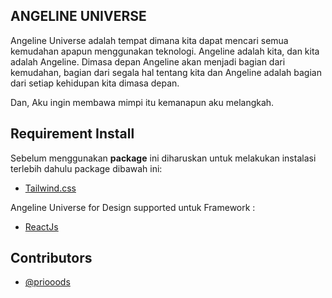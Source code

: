 
## ANGELINE UNIVERSE

Angeline Universe adalah tempat dimana kita dapat mencari semua kemudahan apapun menggunakan teknologi. Angeline adalah kita, dan kita adalah Angeline. Dimasa depan Angeline akan menjadi bagian dari kemudahan, bagian dari segala hal tentang kita dan Angeline adalah bagian dari setiap kehidupan kita dimasa depan.

Dan, Aku ingin membawa mimpi itu kemanapun aku melangkah.

## Requirement Install

Sebelum menggunakan **package** ini diharuskan untuk melakukan instalasi terlebih dahulu package dibawah ini:

 - [Tailwind.css](https://tailwindcss.com/)

Angeline Universe for Design supported untuk Framework :
 - [ReactJs](https://react.dev/)



## Contributors

- [@priooods](https://github.com/priooods)